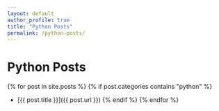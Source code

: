 ```yaml
---
layout: default
author_profile: true
title: "Python Posts"
permalink: /python-posts/
---
```


# Python Posts

{% for post in site.posts %}
{% if post.categories contains "python" %}
- [{{ post.title }}]({{ post.url }})
{% endif %}
{% endfor %}